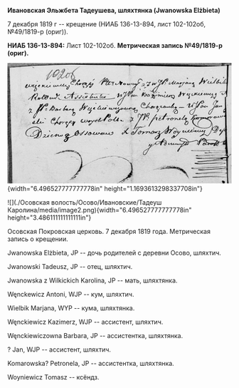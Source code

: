 **Ивановская Эльжбета Тадеушева, шляхтянка (Jwanowska Elżbieta)**

7 декабря 1819 г -- крещение (НИАБ 136-13-894, лист 102-102об,
№49/1819-р (ориг)).

**НИАБ 136-13-894:** Лист 102-102об. **Метрическая запись №49/1819-р
(ориг).**

![](./media/29f9f356633b7546976159ea1b2d5e6a51617f64.png){width="6.496527777777778in"
height="1.1693613298337708in"}

![](./Осовская волость/Осово/Ивановские/Тадеуш Каролина/media/image2.png){width="6.496527777777778in"
height="3.486111111111111in"}

Осовская Покровская церковь. 7 декабря 1819 года. Метрическая запись о
крещении.

Jwanowska Elżbieta, JP -- дочь родителей с деревни Осово, шляхтич.

Jwanowski Tadeusz, JP -- отец, шляхтич.

Jwanowska z Wilkickich Karolina, JP -- мать, шляхтянка.

Węnckewicz Antoni, WJP -- кум, шляхтич.

Wielbik Marjana, WYP -- кума, шляхтянка.

Węnckiewicz Kazimerz, WJP -- ассистент, шляхтич.

Węnckiewiczowna Barbara, JP -- ассистентка, шляхтянка.

? Jan, WJP -- ассистент, шляхтич.

Komarowska? Petronela, JP -- ассистентка, шляхтянка.

Woyniewicz Tomasz -- ксёндз.
